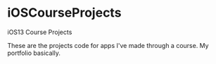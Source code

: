 # iOSCourseProjects
iOS13 Course Projects 

These are the projects code for apps I've made through a course. My portfolio basically.
